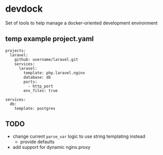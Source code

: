 # devdock
Set of tools to help manage a docker-oriented development environment

## temp example project.yaml

```
projects:
  laravel:
    github: username/laravel.git
    services:
      laravel:
        template: php.laravel.nginx
        database: db
        ports:
          - http_port
        env_files: true

services:
  db:
    template: postgres
```

## TODO

- change current `parse_var` logic to use string templating instead
    - provide defaults
- add support for dynamic nginx.proxy
